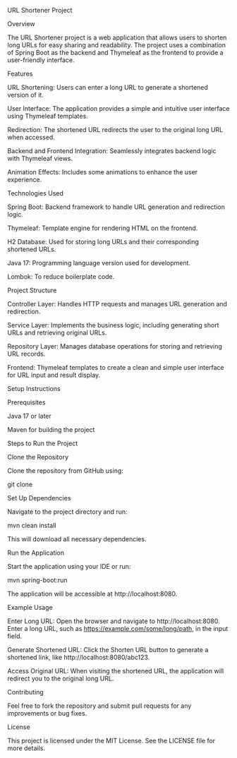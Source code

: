 URL Shortener Project

Overview

The URL Shortener project is a web application that allows users to shorten long URLs for easy sharing and readability. The project uses a combination of Spring Boot as the backend and Thymeleaf as the frontend to provide a user-friendly interface.

Features

URL Shortening: Users can enter a long URL to generate a shortened version of it.

User Interface: The application provides a simple and intuitive user interface using Thymeleaf templates.

Redirection: The shortened URL redirects the user to the original long URL when accessed.

Backend and Frontend Integration: Seamlessly integrates backend logic with Thymeleaf views.

Animation Effects: Includes some animations to enhance the user experience.

Technologies Used

Spring Boot: Backend framework to handle URL generation and redirection logic.

Thymeleaf: Template engine for rendering HTML on the frontend.

H2 Database: Used for storing long URLs and their corresponding shortened URLs.

Java 17: Programming language version used for development.

Lombok: To reduce boilerplate code.

Project Structure

Controller Layer: Handles HTTP requests and manages URL generation and redirection.

Service Layer: Implements the business logic, including generating short URLs and retrieving original URLs.

Repository Layer: Manages database operations for storing and retrieving URL records.

Frontend: Thymeleaf templates to create a clean and simple user interface for URL input and result display.

Setup Instructions

Prerequisites

Java 17 or later

Maven for building the project

Steps to Run the Project

Clone the Repository

Clone the repository from GitHub using:

git clone <repository-url>

Set Up Dependencies

Navigate to the project directory and run:

mvn clean install

This will download all necessary dependencies.

Run the Application

Start the application using your IDE or run:

mvn spring-boot:run

The application will be accessible at http://localhost:8080.

Example Usage

Enter Long URL: Open the browser and navigate to http://localhost:8080. Enter a long URL, such as https://example.com/some/long/path, in the input field.

Generate Shortened URL: Click the Shorten URL button to generate a shortened link, like http://localhost:8080/abc123.

Access Original URL: When visiting the shortened URL, the application will redirect you to the original long URL.

Contributing

Feel free to fork the repository and submit pull requests for any improvements or bug fixes.

License

This project is licensed under the MIT License. See the LICENSE file for more details.
